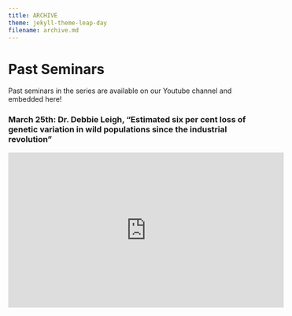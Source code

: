 ```yaml
---
title: ARCHIVE
theme: jekyll-theme-leap-day
filename: archive.md
---
```


# Past Seminars

Past seminars in the series are available on our Youtube channel and embedded here!

### March 25th: Dr. Debbie Leigh, “Estimated six per cent loss of genetic variation in wild populations since the industrial revolution”

<iframe width="560" height="315" src="https://www.youtube.com/embed/IXrH_OvfJoQ" frameborder="0" allow="autoplay; encrypted-media" allowfullscreen></iframe>
